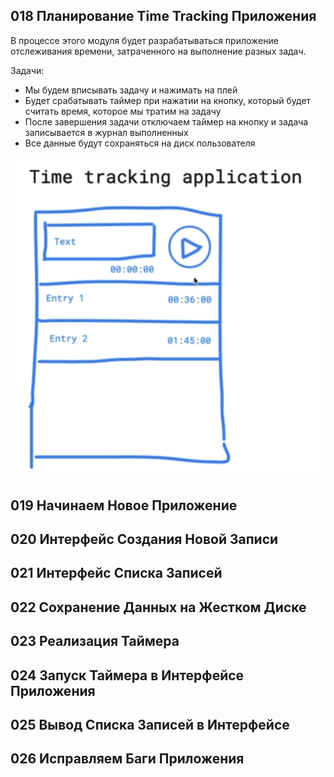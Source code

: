 
## 018 Планирование Time Tracking Приложения

В процессе этого модуля будет разрабатываться приложение отслеживания времени, затраченного на выполнение разных задач.

Задачи:
- Мы будем вписывать задачу и нажимать на плей
- Будет срабатывать таймер при нажатии на кнопку, который будет считать время, которое мы тратим на задачу
- После завершения задачи отключаем таймер на кнопку и задача записывается в журнал выполненных
- Все данные будут сохраняться на диск пользователя

![](_png/Pasted%20image%2020221114202410.png)

## 019 Начинаем Новое Приложение



## 020 Интерфейс Создания Новой Записи



## 021 Интерфейс Списка Записей



## 022 Сохранение Данных на Жестком Диске



## 023 Реализация Таймера



## 024 Запуск Таймера в Интерфейсе Приложения



## 025 Вывод Списка Записей в Интерфейсе



## 026 Исправляем Баги Приложения











